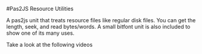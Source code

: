 #Pas2JS Resource Utilities

A pas2js unit that treats resource files like regular disk files. 
You can  get the length, seek, and read bytes/words. A small bitfont unit
is also included to show one of its many uses.

Take a look at the following videos

